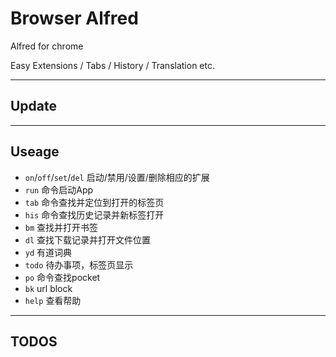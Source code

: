 Browser Alfred
===============

Alfred for chrome

Easy Extensions / Tabs / History / Translation etc.

---
## Update

---
## Useage
+ `on`/`off`/`set`/`del` 启动/禁用/设置/删除相应的扩展
+ `run` 命令启动App
+ `tab` 命令查找并定位到打开的标签页
+ `his` 命令查找历史记录并新标签打开
+ `bm` 查找并打开书签
+ `dl` 查找下载记录并打开文件位置
+ `yd` 有道词典
+ `todo` 待办事项，标签页显示
+ `po` 命令查找pocket
+ `bk` url block
+ `help` 查看帮助

---
## TODOS
